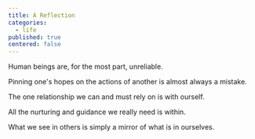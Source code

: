 ```yaml
---
title: A Reflection
categories:
  - life
published: true
centered: false
---
```


Human beings are, 
for the most part, 
unreliable.

Pinning one's hopes 
on the actions of another 
is almost always a mistake.

The one relationship 
we can and must rely on 
is with ourself.

All the nurturing 
and guidance 
we really need 
is within.

What we see in others 
is simply a mirror 
of what is in ourselves.
